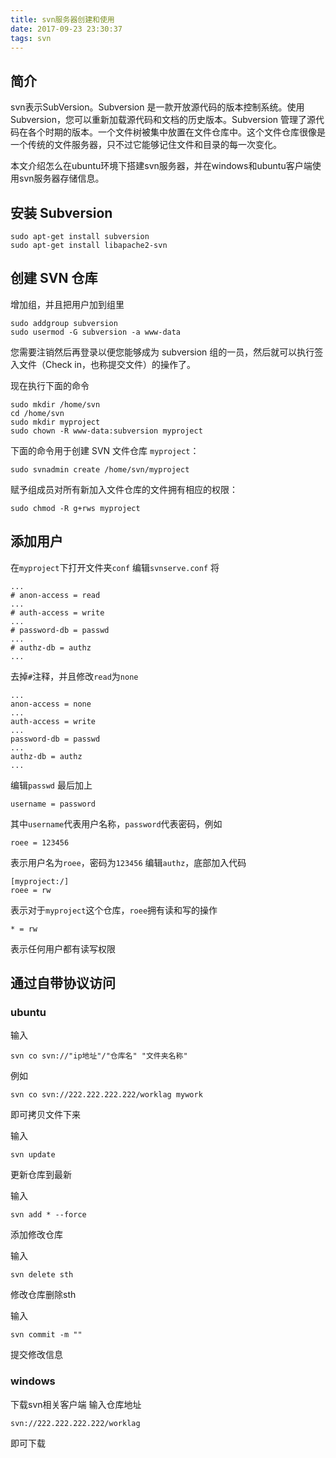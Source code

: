 ```yaml
---
title: svn服务器创建和使用
date: 2017-09-23 23:30:37
tags: svn
---
```


## 简介 ##
svn表示SubVersion。Subversion 是一款开放源代码的版本控制系统。使用 Subversion，您可以重新加载源代码和文档的历史版本。Subversion 管理了源代码在各个时期的版本。一个文件树被集中放置在文件仓库中。这个文件仓库很像是一个传统的文件服务器，只不过它能够记住文件和目录的每一次变化。

本文介绍怎么在ubuntu环境下搭建svn服务器，并在windows和ubuntu客户端使用svn服务器存储信息。

<!--more-->

## 安装 Subversion ##

	sudo apt-get install subversion
	sudo apt-get install libapache2-svn
	
## 创建 SVN 仓库 ##

增加组，并且把用户加到组里

	sudo addgroup subversion
	sudo usermod -G subversion -a www-data
	
您需要注销然后再登录以便您能够成为 subversion 组的一员，然后就可以执行签入文件（Check in，也称提交文件）的操作了。

现在执行下面的命令
	
	sudo mkdir /home/svn
	cd /home/svn
	sudo mkdir myproject
	sudo chown -R www-data:subversion myproject

下面的命令用于创建 SVN 文件仓库 `myproject`：

	sudo svnadmin create /home/svn/myproject

赋予组成员对所有新加入文件仓库的文件拥有相应的权限：

	sudo chmod -R g+rws myproject
	
## 添加用户 ##

在`myproject`下打开文件夹`conf`
编辑`svnserve.conf`
将

	...
	# anon-access = read
	...
	# auth-access = write
	...
	# password-db = passwd
	...
	# authz-db = authz
	...
	
去掉`#`注释，并且修改`read`为`none`

	...
	anon-access = none
	...
	auth-access = write
	...
	password-db = passwd
	...
	authz-db = authz
	...
	
编辑`passwd`
最后加上

	username = password
	
其中`username`代表用户名称，`password`代表密码，例如

	roee = 123456
	
表示用户名为`roee`，密码为`123456`
编辑`authz`，底部加入代码

	[myproject:/]
	roee = rw
	
表示对于`myproject`这个仓库，`roee`拥有读和写的操作

	* = rw
	
表示任何用户都有读写权限

## 通过自带协议访问 ##

### ubuntu ###

输入

	svn co svn://"ip地址"/"仓库名" "文件夹名称"
	
例如

	svn co svn://222.222.222.222/worklag mywork
	
即可拷贝文件下来

输入

	svn update
	
更新仓库到最新

输入

	svn add * --force
	
添加修改仓库

输入

	svn delete sth
	
修改仓库删除sth

输入

	svn commit -m ""
	
提交修改信息

### windows ###

下载svn相关客户端
输入仓库地址

	svn://222.222.222.222/worklag
	
即可下载